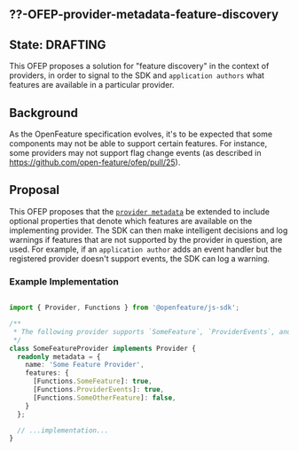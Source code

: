 ## ??-OFEP-provider-metadata-feature-discovery

## State: DRAFTING

This OFEP proposes a solution for "feature discovery" in the context of providers, in order to signal to the SDK and `application authors` what features are available in a particular provider.

## Background

As the OpenFeature specification evolves, it's to be expected that some components may not be able to support certain features. For instance, some providers may not support flag change events (as described in https://github.com/open-feature/ofep/pull/25). 

## Proposal

This OFEP proposes that the [`provider metadata`](https://docs.openfeature.dev/docs/specification/sections/providers#requirement-211) be extended to include optional properties that denote which features are available on the implementing provider. The SDK can then make intelligent decisions and log warnings if features that are not supported by the provider in question, are used. For example, if an `application author` adds an event handler but the registered provider doesn't support events, the SDK can log a warning.

### Example Implementation

```typescript

import { Provider, Functions } from '@openfeature/js-sdk';

/**
 * The following provider supports `SomeFeature`, `ProviderEvents`, and `SomeOtherFeature`, which are defined by the SDK.
 */
class SomeFeatureProvider implements Provider {
  readonly metadata = {
    name: 'Some Feature Provider',
    features: {
      [Functions.SomeFeature]: true,
      [Functions.ProviderEvents]: true,
      [Functions.SomeOtherFeature]: false,
    }
  };

  // ...implementation...
}
```